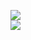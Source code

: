 [![](https://img.shields.io/badge/Made%20With-Github%20Spray-lightgrey.svg?style=for-the-badge&logo=github)](https://github.com/Annihil/github-spray#3124)  
[![](https://i.imgur.com/2DrTn0Z.gif)](https://github.com/Annihil/github-spray)